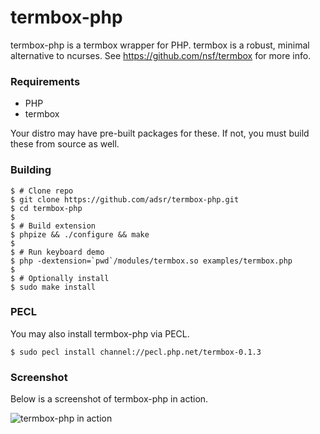 # termbox-php

termbox-php is a termbox wrapper for PHP. termbox is a robust, minimal
alternative to ncurses. See https://github.com/nsf/termbox for more info.

### Requirements

* PHP
* termbox

Your distro may have pre-built packages for these. If not, you must build these 
from source as well.

### Building

    $ # Clone repo
    $ git clone https://github.com/adsr/termbox-php.git
    $ cd termbox-php
    $
    $ # Build extension
    $ phpize && ./configure && make
    $
    $ # Run keyboard demo
    $ php -dextension=`pwd`/modules/termbox.so examples/termbox.php
    $
    $ # Optionally install
    $ sudo make install

### PECL

You may also install termbox-php via PECL.

    $ sudo pecl install channel://pecl.php.net/termbox-0.1.3

### Screenshot

Below is a screenshot of termbox-php in action.

![termbox-php in action](http://i.imgur.com/vI52dsl.png)
